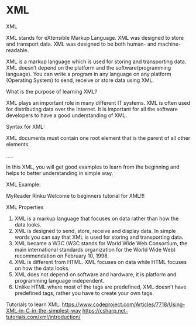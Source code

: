 # XML
XML

XML stands for eXtensible Markup Language.
XML was designed to store and transport data.
XML was designed to be both human- and machine-readable.

XML is a markup language which is used for storing and transporting data. XML doesn’t depend on the platform and the software(programming language). You can write a program in any language on any platform (Operating System) to send, receive or store data using XML.

What is the purpose of learning XML?

XML plays an important role in many different IT systems.
XML is often used for distributing data over the Internet.
It is important for all the software developers to have a good understanding of XML.

Syntax for XML:

XML documents must contain one root element that is the parent of all other elements:

<root>
  <child>
    <subchild>.....</subchild>
  </child>
</root>


In this XML, you will get good examples to learn from the beginning and helps to better understanding in simple way.


XML Example:

<?xml version="1.0" encoding="UTF-8"?>
<message>
  <to>MyReader</to>
  <from>Rinku</from>
  <msg>Welcome to beginners tutorial for XML!!!</msg>
</message>



XML Properties

1. XML is a markup language that focuses on data rather than how the data looks.
2. XML is designed to send, store, receive and display data. In simple words you can say that XML is used for storing and transporting data.
3. XML became a W3C (W3C stands for World Wide Web Consortium, the main international standards organization for the World Wide Web) recommendation on February 10, 1998.
4. XML is different from HTML. XML focuses on data while HTML focuses on how the data looks.
5. XML does not depend on software and hardware, it is platform and programming language independent.
6. Unlike HTML where most of the tags are predefined, XML doesn’t have predefined tags, rather you have to create your own tags.

Tutorials to learn XML:
https://www.codeproject.com/Articles/7718/Using-XML-in-C-in-the-simplest-way
https://csharp.net-tutorials.com/xml/introduction/




